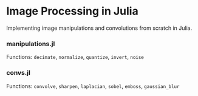 # Image Processing in Julia

Implementing image manipulations and convolutions from scratch in Julia.

### manipulations.jl

Functions: `decimate`, `normalize`, `quantize`, `invert`, `noise`

### convs.jl

Functions: `convolve`, `sharpen`, `laplacian`, `sobel`, `emboss`, `gaussian_blur`
